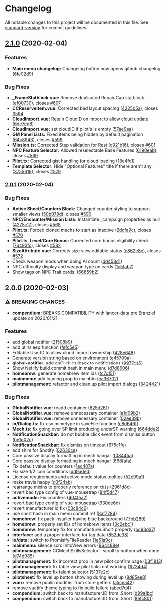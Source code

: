 # Changelog

All notable changes to this project will be documented in this file. See [standard-version](https://github.com/conventional-changelog/standard-version) for commit guidelines.

## [2.1.0](https://github.com/jarena3/compcon/compare/v2.0.1...v2.1.0) (2020-02-04)


### Features

* **Main menu changelog:** Changelog button now opens github changelog ([6fe02d9](https://github.com/jarena3/compcon/commit/6fe02d9b7c42fe6100bc8680545ccd908835d070))


### Bug Fixes

* **_FrameStatblock.vue:** Remove duplicated Repair Cap statblock ([ef00730](https://github.com/jarena3/compcon/commit/ef00730476c62b7ab7990449e9e743d9675d80e1)), closes [#607](https://github.com/jarena3/compcon/issues/607)
* **CCReserveItem.vue:** Corrected bad layout spacing ([4325b5a](https://github.com/jarena3/compcon/commit/4325b5a5bc631890cc6a7936a35080370600306e)), closes [#594](https://github.com/jarena3/compcon/issues/594)
* **CloudImport.vue:** Retain CloudID on import to allow cloud update ([6de7ed8](https://github.com/jarena3/compcon/commit/6de7ed80bf89fd3ce055d0c9ce8dc9ddc0b04944))
* **CloudImport.vue:** set cloudID if pilot's is empty ([57ae9aa](https://github.com/jarena3/compcon/commit/57ae9aa2d0abb3772990be804609c47da48449a1))
* **GM Panel Lists:** Fixed items being hidden by default pagination ([64c8943](https://github.com/jarena3/compcon/commit/64c89435f2046afdb6d94a8b40fceba41125b65b)), closes [#599](https://github.com/jarena3/compcon/issues/599)
* **Mission.ts:** Corrected Step validation for Rest ([c921b16](https://github.com/jarena3/compcon/commit/c921b16d2a841d110a65ecf92c12cbecd5aa63c7)), closes [#601](https://github.com/jarena3/compcon/issues/601)
* **NPC Feature Selector:** Allowed reselectable Base Features ([6190eab](https://github.com/jarena3/compcon/commit/6190eab10fd62115d94ff636e4157fb88c51f603)), closes [#569](https://github.com/jarena3/compcon/issues/569)
* **Pilot.tx:** Corrected gist handling for cloud loading ([18e4fc1](https://github.com/jarena3/compcon/commit/18e4fc124592d50430fa5c2368e68d4ab8338d6c))
* **Template Selector:** Hide "Optional Features" title if there aren't any ([3755616](https://github.com/jarena3/compcon/commit/3755616b002b91e28e114ffdd2ac58f02e941353)), closes [#579](https://github.com/jarena3/compcon/issues/579)

### [2.0.1](https://github.com/jarena3/compcon/compare/v2.0.0...v2.0.1) (2020-02-04)


### Bug Fixes

* **Active Sheet/Counters Block:** Changed counter styling to support smaller views ([50b079d](https://github.com/jarena3/compcon/commit/50b079d39f19eaf5dffa4563648a38c6dcca4059)), closes [#590](https://github.com/jarena3/compcon/issues/590)
* **NPC/Encounter/Mission Lists:** Instantiate _campaign properties as null ([4275c17](https://github.com/jarena3/compcon/commit/4275c1785977cd8b1a5b6a3bde638c7164c044e7)), closes [#568](https://github.com/jarena3/compcon/issues/568)
* **Pilot.ts:** Forced cloned mechs to start as inactive ([2dcfa9c](https://github.com/jarena3/compcon/commit/2dcfa9cbcfd65542a62a2fffabd927f873417d19)), closes [#570](https://github.com/jarena3/compcon/issues/570)
* **Pilot.ts, Level/Core Bonus:** Corrected core bonus eligibility check ([76493fc](https://github.com/jarena3/compcon/commit/76493fcf2f9ffb6be588b3f03774cbd8efeb699b)), closes [#582](https://github.com/jarena3/compcon/issues/582)
* **SizeAttribute.vue:** Corrects size view editable status ([c862e8e](https://github.com/jarena3/compcon/commit/c862e8e0b4e9a78ec3471579332c5ba70e6f4756)), closes [#572](https://github.com/jarena3/compcon/issues/572)
* Check weapon mods when doing AI count ([dd458d1](https://github.com/jarena3/compcon/commit/dd458d1a73851d3efc963249fe688867e8a524ff))
* NPC difficulty display and weapon type on cards ([1c5fab7](https://github.com/jarena3/compcon/commit/1c5fab7422053107f372ff6691103e25260d4058))
* Show tags on NPC Trait cards. ([66859b2](https://github.com/jarena3/compcon/commit/66859b28ddeae8ef4fd763fa2315168404916ce7))

## 2.0.0 (2020-02-03)

### ⚠ BREAKING CHANGES

- **compendium:** BREAKS COMPATIBILITY with lancer-data pre Eranziel update on 2020/01/21

### Features

- add global notifier ([21508b9](https://github.com/jarena3/compcon/commit/21508b91636a5acf058391f6b1d24ea502fd6d47))
- add util/sleep function ([fefc5e5](https://github.com/jarena3/compcon/commit/fefc5e50e776197b7f5e0347d6ee52778b2ada59))
- Editable UserID to allow cloud import ownership ([428e648](https://github.com/jarena3/compcon/commit/428e648a57819642e57a31558c343cfe211b546c))
- Generate version string based on environment ([e45709a](https://github.com/jarena3/compcon/commit/e45709abcdd6dc0c7cce1d734b4b9d18a34be1b6))
- **global-notifier:** add onClick callback to notifications ([9977ca5](https://github.com/jarena3/compcon/commit/9977ca5fdfb2400322b8e24b3fafa545751494a2))
- Show Netlify build commit hash in main menu ([d7d8606](https://github.com/jarena3/compcon/commit/d7d86062818cb06fea08d477c8e76c9b5972a291))
- **homebrew:** generate homebrew item ids ([fc7c151](https://github.com/jarena3/compcon/commit/fc7c151e1b4a3d93f9cd72156bf174e51379f570))
- **mainmenu:** add loading prop to mainbtn ([ea36702](https://github.com/jarena3/compcon/commit/ea36702362134ca265fc36282ead6e9466b4a31a))
- **pilotmanagement:** refactor and clean up pilot import dialogs ([3424421](https://github.com/jarena3/compcon/commit/342442174a8ab8db16d43a764702960be18cc4dd))

### Bug Fixes

- **GlobalNotifier.vue:** readd container ([625d261](https://github.com/jarena3/compcon/commit/625d26154ffa9a4eeb91f79ef16f2c6c0fa8b4be))
- **GlobalNotifier.vue:** remove unnecessary container ([a1d09b2](https://github.com/jarena3/compcon/commit/a1d09b278faccde4cf34f0f93e93689106b3307c))
- **GlobalNotifier.vue:** remove unnecessary container ([02ee39b](https://github.com/jarena3/compcon/commit/02ee39b7b155c9608f16829d47878ab2ca5ab8c5))
- **io/Dialog.ts:** fix csv mimetype in saveFile function ([c8d646f](https://github.com/jarena3/compcon/commit/c8d646fa244e4b12f838df17c208a04203b7d066))
- **Mech.ts:** fix going over SP limit producing underSP warning ([664dde2](https://github.com/jarena3/compcon/commit/664dde262c2849d3f5c2281367fcce109b1aed6d))
- **NotificationSnackbar:** do not bubble click event from dismiss button ([be1d02c](https://github.com/jarena3/compcon/commit/be1d02c8538706139fbb50cbdf63b0cb544cd2e2))
- **NotificationSnackbar:** fix dismiss on timeout ([675c1fe](https://github.com/jarena3/compcon/commit/675c1fedb7d432a88c6f1038a8a4d4c619723f28))
- add shim for \$notify ([02636ce](https://github.com/jarena3/compcon/commit/02636ce7ab403de092a58edc7b2b635c0631367c))
- Core passive display formatting in mech hangar ([f08445a](https://github.com/jarena3/compcon/commit/f08445af217059a8f331289a604de27b2f277a13))
- Core passive display formatting in mech hangar ([668fafa](https://github.com/jarena3/compcon/commit/668fafad3d57c9f14f2be80c58f04f02a49df3c1))
- Fix default value for counters ([1ec407a](https://github.com/jarena3/compcon/commit/1ec407ae4cab2fc0fc0fcd6a9c05a7036dc30037))
- Fix size 1/2 icon conditions ([dd9a0ed](https://github.com/jarena3/compcon/commit/dd9a0ed02e6d0793c8922253d1079a7d138a3252))
- License requirements and active mode status tooltips ([52c99a1](https://github.com/jarena3/compcon/commit/52c99a1d2e472315a7929dd62223db30fee52dca))
- make travis happy ([d3f24ab](https://github.com/jarena3/compcon/commit/d3f24ab85f4a2c2e4d84487d2a5b792c20305ec3))
- rearrange mixins to properly reference on `this` ([2961d8c](https://github.com/jarena3/compcon/commit/2961d8c2925fe04710281965a317fdc5e39d0a7c))
- revert bad type config of vue-mousetrap ([84f5d47](https://github.com/jarena3/compcon/commit/84f5d477f4b541ecca783d606489c4c78b9463cb))
- **activemode:** Fix counters ([404fea2](https://github.com/jarena3/compcon/commit/404fea29f8aed7e73429726b20627fd1070d525c))
- revert bad type config of vue-mousetrap ([930de6d](https://github.com/jarena3/compcon/commit/930de6de1e3b7851bfff453d9959e2f1d839a0f5))
- revert manufacturer id fix ([03c84c6](https://github.com/jarena3/compcon/commit/03c84c6cdea8a9758444a6f5e308732277671346))
- use short hash in main menu commit ref ([8af7784](https://github.com/jarena3/compcon/commit/8af778468844185a8467e3bab13683859e9a3b82))
- **homebrew:** fix pack installer having blue background ([77bb289](https://github.com/jarena3/compcon/commit/77bb28969f63fc6bbfd661171dcb02a56cd31042))
- **homebrew:** properly set IDs of homebrew items ([3c2ebc1](https://github.com/jarena3/compcon/commit/3c2ebc11419a26924e07987c195c29a116473e6a))
- **homebrew:** temporary fix for manufacturer.Short property ([bc93d37](https://github.com/jarena3/compcon/commit/bc93d37ae61588dc674a17cc4bfe3e01768f8602))
- **interface:** add a proper interface for tag data ([852dc38](https://github.com/jarena3/compcon/commit/852dc380f9d584c6b6b9f82550e30dd178dd1d32))
- **io/data:** switch to PromisifyFileReader ([1e51a0c](https://github.com/jarena3/compcon/commit/1e51a0c519aba28d4df4822086ab196c5f1972e7))
- **mainmenu:** silence scrollIntoView errors ([964488e](https://github.com/jarena3/compcon/commit/964488efc0094908730b0e669a31005dd8cd9f36))
- **pilotmanagement:** CCMechSkillsSelector - scroll to bottom when done ([d74d085](https://github.com/jarena3/compcon/commit/d74d085268e53a25f66f0ea83bbf92dcf4b2d329))
- **pilotmanagement:** fix incorrect prop in new pilot confirm page ([03f1813](https://github.com/jarena3/compcon/commit/03f1813899660d697e81251a773a08d36319af1e))
- **pilotmanagement:** fix table view pilot links not working ([1f734d4](https://github.com/jarena3/compcon/commit/1f734d4d16dee36742d40b1a8f386675a2b3ea92))
- **pilotmanagement:** fix talent selector ([5137e2c](https://github.com/jarena3/compcon/commit/5137e2c839af5815426505e31061d75541c60fec))
- **pilotsheet:** fix level up button showing during level up ([8d85ee8](https://github.com/jarena3/compcon/commit/8d85ee87bdcca12783d68c4f0d9be40972d48217))
- **vuex:** remove public modifier from store getters ([a5cea42](https://github.com/jarena3/compcon/commit/a5cea426b138a280ca021ad805162dfbf14170c3))
- remove vuetify theme typing to fix build failure ([abed7d4](https://github.com/jarena3/compcon/commit/abed7d42f9598e2f70fc42b150e34dc1aab65c86))
- **compendium:** switch back to manufacturer.ID from .Short ([d99a1bc](https://github.com/jarena3/compcon/commit/d99a1bc366cd8ca584a1be00dc15de4129cb9faf))
- **compendium:** switch back to manufacturer.ID from .Short ([8efc801](https://github.com/jarena3/compcon/commit/8efc80177361927b7b2f6a7dbc1fa4efc7de7504))
